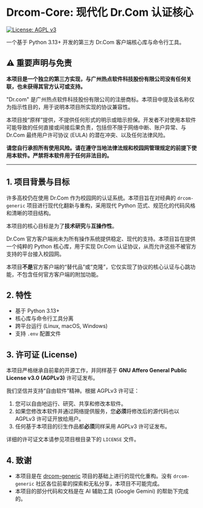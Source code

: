 # Drcom-Core: 现代化 Dr.Com 认证核心

[![License: AGPL v3](https://img.shields.io/badge/License-AGPL_v3-blue.svg)](https://www.gnu.org/licenses/agpl-3.0)

一个基于 Python 3.13+ 开发的第三方 Dr.Com 客户端核心库与命令行工具。

## ⚠️ 重要声明与免责

**本项目是一个独立的第三方实现，与广州热点软件科技股份有限公司没有任何关联，也未获得其官方认可或支持。**

"Dr.com" 是广州热点软件科技股份有限公司的注册商标。本项目中提及该名称仅为指示性目的，用于说明本项目所实现的协议兼容性。

本项目按“原样”提供，不提供任何形式的明示或暗示担保。开发者不对使用本软件可能导致的任何直接或间接后果负责，包括但不限于网络中断、账户异常、与 Dr.Com 最终用户许可协议 (EULA) 的潜在冲突、以及任何法律风险。

**请您自行承担所有使用风险。请在遵守当地法律法规和校园网管理规定的前提下使用本软件。严禁将本软件用于任何非法目的。**

---

## 1. 项目背景与目标

许多高校仍在使用 Dr.Com 作为校园网的认证系统。本项目旨在对经典的 `drcom-generic` 项目进行现代化翻新与重构，采用现代 Python 范式、规范化的代码风格和清晰的项目结构。

本项目的核心目标是为了**技术研究**与**互操作性**。

Dr.Com 官方客户端尚未为所有操作系统提供稳定、现代的支持。本项目旨在提供一个纯粹的 Python 核心库，用于实现 Dr.Com 认证协议，从而允许这些不被官方支持的平台接入校园网。

本项目**不是**官方客户端的“替代品”或“克隆”，它仅实现了协议的核心认证与心跳功能，不包含任何官方客户端的附加功能。

## 2. 特性

* 基于 Python 3.13+
* 核心库与命令行工具分离
* 跨平台运行 (Linux, macOS, Windows)
* 支持 `.env` 配置文件

## 3. 许可证 (License)

本项目严格继承自前辈的开源工作，并同样基于 **GNU Affero General Public License v3.0 (AGPLv3)** 许可证发布。

我们坚信并支持“自由软件”精神。根据 AGPLv3 许可证：

1.  您可以自由地运行、研究、共享和修改本软件。
2.  如果您修改本软件并通过网络提供服务，您**必须**将修改后的源代码也以 AGPLv3 许可证开放给用户。
3.  任何基于本项目的衍生作品都**必须**同样采用 AGPLv3 许可证发布。

详细的许可证文本请参见项目根目录下的 `LICENSE` 文件。

## 4. 致谢

* 本项目是在 [drcom-generic](https://github.com/drcoms/drcom-generic) 项目的基础上进行的现代化重构。没有 `drcom-generic` 社区各位前辈的探索和无私分享，本项目不可能完成。
* 本项目的部分代码和文档是在 AI 辅助工具 (Google Gemini) 的帮助下完成的。
